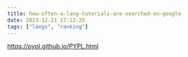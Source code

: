 ```yaml
---
title: how-often-a-lang-tutorials-are-searched-on-google
date: 2023-12-21 17:12:25
tags: ["langs", "ranking"]
---
```

https://pypl.github.io/PYPL.html

